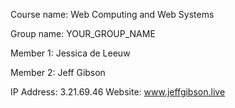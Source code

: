 Course name: Web Computing and Web Systems

Group name: YOUR_GROUP_NAME

Member 1: Jessica de Leeuw

Member 2: Jeff Gibson

IP Address: 3.21.69.46
Website: www.jeffgibson.live
